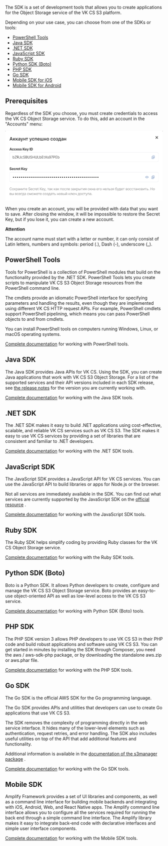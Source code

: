 The SDK is a set of development tools that allows you to create applications for the Object Storage service of the VK CS S3 platform.

Depending on your use case, you can choose from one of the SDKs or tools:

*   [PowerShell Tools](https://docs.aws.amazon.com/powershell/latest/userguide/)
*   [Java SDK](https://docs.aws.amazon.com/sdk-for-java/v1/developer-guide/)
*   [.NET SDK](https://docs.aws.amazon.com/sdk-for-net/latest/developer-guide/)
*   [JavaScript SDK](https://docs.aws.amazon.com/sdk-for-javascript/v2/developer-guide/)
*   [Ruby SDK](https://docs.aws.amazon.com/sdk-for-ruby/v3/developer-guide/)
*   [Python SDK (Boto)](http://boto3.amazonaws.com/v1/documentation/api/latest/index.html)
*   [PHP SDK](https://docs.aws.amazon.com/aws-sdk-php/guide/latest/)
*   [Go SDK](https://docs.aws.amazon.com/sdk-for-go/api/)
*   [Mobile SDK for iOS](https://docs.amplify.aws/)
*   [Mobile SDK for Android](https://docs.amplify.aws/)

Prerequisites
-------------

Regardless of the SDK you choose, you must create credentials to access the VK CS Object Storage service. To do this, add an account in the "Accounts" menu:

![](./assets/1598238580972-1598238580972.png)

When you create an account, you will be provided with data that you want to save. After closing the window, it will be impossible to restore the Secret Key, but if you lose it, you can create a new account.

**Attention**

The account name must start with a letter or number, it can only consist of Latin letters, numbers and symbols: period (.), Dash (-), underscore (_).

PowerShell Tools
----------------

Tools for PowerShell is a collection of PowerShell modules that build on the functionality provided by the .NET SDK. PowerShell Tools lets you create scripts to manipulate VK CS S3 Object Storage resources from the PowerShell command line.

The cmdlets provide an idiomatic PowerShell interface for specifying parameters and handling the results, even though they are implemented using different VK CS HTTP request APIs. For example, PowerShell cmdlets support PowerShell pipelining, which means you can pass PowerShell objects to and from cmdlets.

You can install PowerShell tools on computers running Windows, Linux, or macOS operating systems.

[Complete documentation](https://docs.aws.amazon.com/powershell/latest/userguide/) for working with PowerShell tools.

Java SDK
--------

The Java SDK provides Java APIs for VK CS. Using the SDK, you can create Java applications that work with VK CS S3 Object Storage. For a list of the supported services and their API versions included in each SDK release, see [the release notes](https://github.com/aws/aws-sdk-java#release-notes) for the version you are currently working with.

[Complete documentation](https://docs.aws.amazon.com/sdk-for-java/v1/developer-guide/) for working with the Java SDK tools.

.NET SDK
--------

The .NET SDK makes it easy to build .NET applications using cost-effective, scalable, and reliable VK CS services such as VK CS S3. The SDK makes it easy to use VK CS services by providing a set of libraries that are consistent and familiar to .NET developers.

[Complete documentation](https://docs.aws.amazon.com/sdk-for-net/latest/developer-guide/) for working with the .NET SDK tools.

JavaScript SDK
--------------

The JavaScript SDK provides a JavaScript API for VK CS services. You can use the JavaScript API to build libraries or apps for Node.js or the browser.

Not all services are immediately available in the SDK. You can find out what services are currently supported by the JavaScript SDK on the [official resource](https://github.com/aws/aws-sdk-js/blob/master/SERVICES.md) .

[Complete documentation](https://docs.aws.amazon.com/sdk-for-javascript/v2/developer-guide/) for working with the JavaScript SDK tools.

Ruby SDK
--------

The Ruby SDK helps simplify coding by providing Ruby classes for the VK CS Object Storage service.

[Complete documentation](https://docs.aws.amazon.com/sdk-for-ruby/v3/developer-guide/) for working with the Ruby SDK tools.

Python SDK (Boto)
-----------------

Boto is a Python SDK. It allows Python developers to create, configure and manage the VK CS S3 Object Storage service. Boto provides an easy-to-use object-oriented API as well as low-level access to the VK CS S3 service.

[Complete documentation](http://boto3.amazonaws.com/v1/documentation/api/latest/index.html) for working with Python SDK (Boto) tools.

PHP SDK
-------

The PHP SDK version 3 allows PHP developers to use VK CS S3 in their PHP code and build robust applications and software using VK CS S3. You can get started in minutes by installing the SDK through Composer, you need the aws / aws-sdk-php package, or by downloading the standalone aws.zip or aws.phar file.

[Complete documentation](https://docs.aws.amazon.com/aws-sdk-php/guide/latest/) for working with the PHP SDK tools.

Go SDK
------

The Go SDK is the official AWS SDK for the Go programming language.

The Go SDK provides APIs and utilities that developers can use to create Go applications that use VK CS S3.

The SDK removes the complexity of programming directly in the web service interface. It hides many of the lower-level elements such as authentication, request retries, and error handling. The SDK also includes useful utilities on top of the API that add additional features and functionality.

Additional information is available in the [documentation of the s3manager package](https://docs.aws.amazon.com/sdk-for-go/api/service/s3/s3manager/) .

[Complete documentation](https://docs.aws.amazon.com/sdk-for-go/api/) for working with the Go SDK tools.

Mobile SDK
----------

Amplify Framework provides a set of UI libraries and components, as well as a command line interface for building mobile backends and integrating with iOS, Android, Web, and React Native apps. The Amplify command line interface allows you to configure all the services required for running the back end through a simple command line interface. The Amplify library makes it easy to integrate back-end code with declarative interfaces and simple user interface components.

[Complete documentation](https://docs.amplify.aws/) for working with the Mobile SDK tools.